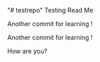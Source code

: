 "# testrepo" 
Testing Read Me

Another commit for learning !

Another commit for learning !

How are you?